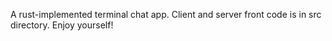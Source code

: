 A rust-implemented terminal chat app. Client and server front code is in src directory. Enjoy yourself!
